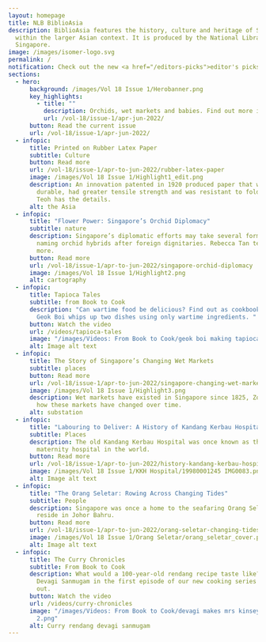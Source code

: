```yaml
---
layout: homepage
title: NLB BiblioAsia
description: BiblioAsia features the history, culture and heritage of Singapore
  within the larger Asian context. It is produced by the National Library of
  Singapore.
image: /images/isomer-logo.svg
permalink: /
notification: Check out the new <a href="/editors-picks">editor's picks</a>.
sections:
  - hero:
      background: /images/Vol 18 Issue 1/Herobanner.png
      key_highlights:
        - title: ""
          description: Orchids, wet markets and babies. Find out more in this issue!
          url: /vol-18/issue-1/apr-jun-2022/
      button: Read the current issue
      url: /vol-18/issue-1/apr-jun-2022/
  - infopic:
      title: Printed on Rubber Latex Paper
      subtitle: Culture
      button: Read more
      url: /vol-18/issue-1/apr-to-jun-2022/rubber-latex-paper
      image: /images/Vol 18 Issue 1/Highlight1_edit.png
      description: An innovation patented in 1920 produced paper that was more
        durable, had greater tensile strength and was resistant to folding. Alex
        Teoh has the details.
      alt: the Asia
  - infopic:
      title: "Flower Power: Singapore’s Orchid Diplomacy"
      subtitle: nature
      description: Singapore’s diplomatic efforts may take several forms, including
        naming orchid hybrids after foreign dignitaries. Rebecca Tan tells us
        more.
      button: Read more
      url: /vol-18/issue-1/apr-to-jun-2022/singapore-orchid-diplomacy
      image: /images/Vol 18 Issue 1/Highlight2.png
      alt: cartography
  - infopic:
      title: Tapioca Tales
      subtitle: from Book to Cook
      description: "Can wartime food be delicious? Find out as cookbook author Lee
        Geok Boi whips up two dishes using only wartime ingredients. "
      button: Watch the video
      url: /videos/tapioca-tales
      image: "/images/Videos: From Book to Cook/geok boi making tapioca noodles.png"
      alt: Image alt text
  - infopic:
      title: The Story of Singapore’s Changing Wet Markets
      subtitle: places
      button: Read more
      url: /vol-18/issue-1/apr-to-jun-2022/singapore-changing-wet-markets
      image: /images/Vol 18 Issue 1/Highlight3.png
      description: Wet markets have existed in Singapore since 1825, Zoe Yeo looks at
        how these markets have changed over time.
      alt: substation
  - infopic:
      title: "Labouring to Deliver: A History of Kandang Kerbau Hospital"
      subtitle: Places
      description: The old Kandang Kerbau Hospital was once known as the busiest
        maternity hospital in the world.
      button: Read more
      url: /vol-18/issue-1/apr-to-jun-2022/history-kandang-kerbau-hospital
      image: /images/Vol 18 Issue 1/KKH Hospital/19980001245 IMG0083.png
      alt: Image alt text
  - infopic:
      title: "The Orang Seletar: Rowing Across Changing Tides"
      subtitle: People
      description: Singapore was once a home to the seafaring Orang Seletar who now
        reside in Johor Bahru.
      button: Read more
      url: /vol-18/issue-1/apr-to-jun-2022/orang-seletar-changing-tides
      image: /images/Vol 18 Issue 1/Orang Seletar/orang_seletar_cover.png
      alt: Image alt text
  - infopic:
      title: The Curry Chronicles
      subtitle: From Book to Cook
      description: What would a 100-year-old rendang recipe taste like? Join chef
        Devagi Sanmugam in the first episode of our new cooking series to find
        out.
      button: Watch the video
      url: /videos/curry-chronicles
      image: "/images/Videos: From Book to Cook/devagi makes mrs kinseys rendang
        2.png"
      alt: Curry rendang devagi sanmugam
---
```

